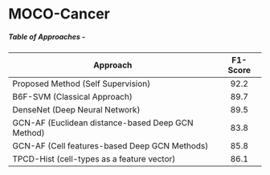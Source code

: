 # MOCO-Cancer

##### Table of Approaches - 

| Approach                                          | F1-Score |
|---------------------------------------------------|:--------:|
| Proposed Method (Self Supervision)                |   92.2   |
| B6F-SVM (Classical Approach)                      |   89.7   |
| DenseNet (Deep Neural Network)                    |   89.5   |
| GCN-AF (Euclidean distance-based Deep GCN Method) |   83.8   |
| GCN-AF (Cell features-based Deep GCN Methods)     |   85.8   |
| TPCD-Hist (cell-types as a feature vector)        |   86.1   |
